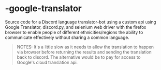# -google-translator
Source code for a Discord language translator-bot using a custom api using Google Translator, discord.py, and selenium web driver with the firefox browser to enable people of different ethnicities/regions the ability to communicate effectively without sharing a common language.

>NOTES: It's a little slow as it needs to allow the translation to happen via browser before returning the results
>and sending the translation back to discord. The alternative would be to pay for access to Google's cloud translation api.
